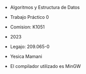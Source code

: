 + Algoritmos y Estructura de Datos

+ Trabajo Práctico 0

+ Comision: K1051

+ 2023

+ Legajo: 209.065-0

+ Yesica Mamani

+ El compilador utilizado es MinGW
